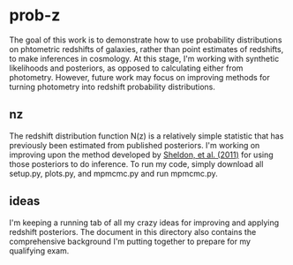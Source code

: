# prob-z

The goal of this work is to demonstrate how to use probability distributions on phtometric redshifts of galaxies, rather than point estimates of redshifts, to make inferences in cosmology.  At this stage, I'm working with synthetic likelihoods and posteriors, as opposed to calculating either from photometry.  However, future work may focus on improving methods for turning photometry into redshift probability distributions.

## nz

The redshift distribution function N(z) is a relatively simple statistic that has previously been estimated from published posteriors.  I'm working on improving upon the method developed by [Sheldon, et al. (2011)](http://arxiv.org/pdf/1109.5192.pdf) for using those posteriors to do inference.  To run my code, simply download all setup.py, plots.py, and mpmcmc.py and run mpmcmc.py.

## ideas

I'm keeping a running tab of all my crazy ideas for improving and applying redshift posteriors.  The document in this directory also contains the comprehensive background I'm putting together to prepare for my qualifying exam.
